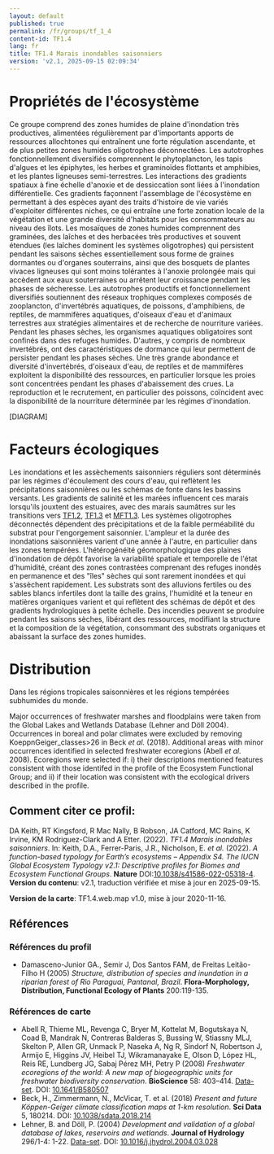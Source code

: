 ```yaml
---
layout: default
published: true
permalink: /fr/groups/tf_1_4
content-id: TF1.4
lang: fr
title: TF1.4 Marais inondables saisonniers
version: 'v2.1, 2025-09-15 02:09:34'
---
```




# Propriétés de l'écosystème
 
Ce groupe comprend des zones humides de plaine d\'inondation très
productives, alimentées régulièrement par d\'importants apports de
ressources allochtones qui entraînent une forte régulation ascendante,
et de plus petites zones humides oligotrophes déconnectées. Les
autotrophes fonctionnellement diversifiés comprennent le phytoplancton,
les tapis d\'algues et les épiphytes, les herbes et graminoïdes
flottants et amphibies, et les plantes ligneuses semi-terrestres. Les
interactions des gradients spatiaux à fine échelle d\'anoxie et de
dessiccation sont liées à l\'inondation différentielle. Ces gradients
façonnent l\'assemblage de l\'écosystème en permettant à des espèces
ayant des traits d\'histoire de vie variés d\'exploiter différentes
niches, ce qui entraîne une forte zonation locale de la végétation et
une grande diversité d\'habitats pour les consommateurs au niveau des
îlots. Les mosaïques de zones humides comprennent des graminées, des
laîches et des herbacées très productives et souvent étendues (les
laîches dominent les systèmes oligotrophes) qui persistent pendant les
saisons sèches essentiellement sous forme de graines dormantes ou
d\'organes souterrains, ainsi que des bosquets de plantes vivaces
ligneuses qui sont moins tolérantes à l\'anoxie prolongée mais qui
accèdent aux eaux souterraines ou arrêtent leur croissance pendant les
phases de sécheresse. Les autotrophes productifs et fonctionnellement
diversifiés soutiennent des réseaux trophiques complexes composés de
zooplancton, d\'invertébrés aquatiques, de poissons, d\'amphibiens, de
reptiles, de mammifères aquatiques, d\'oiseaux d\'eau et d\'animaux
terrestres aux stratégies alimentaires et de recherche de nourriture
variées. Pendant les phases sèches, les organismes aquatiques
obligatoires sont confinés dans des refuges humides. D\'autres, y
compris de nombreux invertébrés, ont des caractéristiques de dormance
qui leur permettent de persister pendant les phases sèches. Une très
grande abondance et diversité d\'invertébrés, d\'oiseaux d\'eau, de
reptiles et de mammifères exploitent la disponibilité des ressources, en
particulier lorsque les proies sont concentrées pendant les phases
d\'abaissement des crues. La reproduction et le recrutement, en
particulier des poissons, coïncident avec la disponibilité de la
nourriture déterminée par les régimes d\'inondation.

[DIAGRAM]

# Facteurs écologiques
 
Les inondations et les assèchements saisonniers réguliers sont
déterminés par les régimes d\'écoulement des cours d\'eau, qui reflètent
les précipitations saisonnières ou les schémas de fonte dans les bassins
versants. Les gradients de salinité et les marées influencent ces marais
lorsqu\'ils jouxtent des estuaires, avec des marais saumâtres sur les
transitions vers [TF1.2](/explore/groups/TF1.2), [TF1.3](/explore/groups/TF1.3) et [MFT1.3](/explore/groups/MFT1.3). Les systèmes oligotrophes
déconnectés dépendent des précipitations et de la faible perméabilité du
substrat pour l\'engorgement saisonnier. L\'ampleur et la durée des
inondations saisonnières varient d\'une année à l\'autre, en particulier
dans les zones tempérées. L\'hétérogénéité géomorphologique des plaines
d\'inondation de dépôt favorise la variabilité spatiale et temporelle de
l\'état d\'humidité, créant des zones contrastées comprenant des refuges
inondés en permanence et des \"îles\" sèches qui sont rarement inondées
et qui s\'assèchent rapidement. Les substrats sont des alluvions
fertiles ou des sables blancs infertiles dont la taille des grains,
l\'humidité et la teneur en matières organiques varient et qui reflètent
des schémas de dépôt et des gradients hydrologiques à petite échelle.
Des incendies peuvent se produire pendant les saisons sèches, libérant
des ressources, modifiant la structure et la composition de la
végétation, consommant des substrats organiques et abaissant la surface
des zones humides.
 
# Distribution
 
Dans les régions tropicales saisonnières et les régions tempérées
subhumides du monde.

Major occurrences of freshwater marshes and floodplains were taken from the Global Lakes and Wetlands Database (Lehner and Döll 2004). Occurrences in boreal and polar climates were excluded by removing KoeppnGeiger_classes>26 in Beck _et al._ (2018). Additional areas with minor occurrences identified in selected freshwater ecoregions (Abell _et al._ 2008). Ecoregions were selected if: i) their descriptions mentioned features consistent with those identifed in the profile of the Ecosystem Functional Group; and ii) if their location was consistent with the ecological drivers described in the profile.

## Comment citer ce profil:

DA Keith, RT Kingsford, R Mac Nally, B Robson, JA Catford, MC Rains, K Irvine, KM Rodriguez-Clark and A Etter. (2022). *TF1.4 Marais inondables saisonniers*. In: Keith, D.A., Ferrer-Paris, J.R., Nicholson, E. *et al.* (2022). *A function-based typology for Earth’s ecosystems – Appendix S4. The IUCN Global Ecosystem Typology v2.1: Descriptive profiles for Biomes and Ecosystem Functional Groups*. **Nature** DOI:[10.1038/s41586-022-05318-4](https://doi.org/10.1038/s41586-022-05318-4).
**Version du contenu**: v2.1, traduction vérifiée et mise à jour en 2025-09-15.

**Version de la carte**: TF1.4.web.map v1.0, mise à jour 2020-11-16.

## Références

### Références du profil

* Damasceno-Junior GA., Semir J, Dos Santos FAM, de Freitas Leitão-Filho H  (2005) *Structure, distribution of species and inundation in a riparian forest of Rio Paraguai, Pantanal, Brazil*. **Flora-Morphology, Distribution, Functional Ecology of Plants** 200:119-135.

### Références de carte
* Abell R, Thieme ML, Revenga C, Bryer M, Kottelat M, Bogutskaya N, Coad B, Mandrak N, Contreras Balderas S, Bussing W, Stiassny MLJ, Skelton P, Allen GR, Unmack P, Naseka A, Ng R, Sindorf N, Robertson J, Armijo E, Higgins JV, Heibel TJ, Wikramanayake E, Olson D, López HL, Reis RE, Lundberg JG, Sabaj Pérez MH, Petry P  (2008) *Freshwater ecoregions of the world: A new map of biogeographic units for freshwater biodiversity conservation*. **BioScience** 58: 403–414. [Data-set](http://www.feow.org). DOI: [10.1641/B580507](http://doi.org/10.1641/B580507)
* Beck, H., Zimmermann, N., McVicar, T. et al. (2018) *Present and future Köppen-Geiger climate classification maps at 1-km resolution*. **Sci Data** 5, 180214. DOI: [10.1038/sdata.2018.214](http://doi.org/10.1038/sdata.2018.214)
* Lehner, B. and Döll, P.  (2004) *Development and validation of a global database of lakes, reservoirs and wetlands*. **Journal of Hydrology** 296/1-4: 1-22. [Data-set](https://www.worldwildlife.org/pages/global-lakes-and-wetlands-database). DOI: [10.1016/j.jhydrol.2004.03.028](http://doi.org/10.1016/j.jhydrol.2004.03.028)


